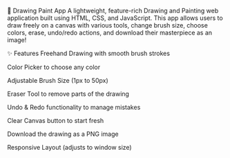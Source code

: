 🎨 Drawing Paint App
A lightweight, feature-rich Drawing and Painting web application built using HTML, CSS, and JavaScript.
This app allows users to draw freely on a canvas with various tools, change brush size, choose colors, erase, undo/redo actions, and download their masterpiece as an image!

✨ Features
Freehand Drawing with smooth brush strokes

Color Picker to choose any color

Adjustable Brush Size (1px to 50px)

Eraser Tool to remove parts of the drawing

Undo & Redo functionality to manage mistakes

Clear Canvas button to start fresh

Download the drawing as a PNG image

Responsive Layout (adjusts to window size)
